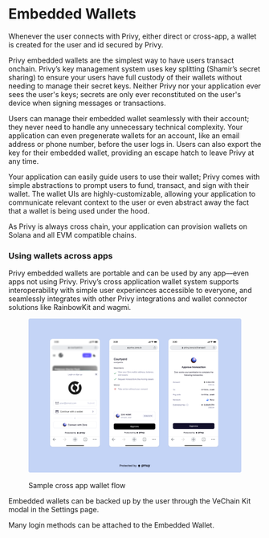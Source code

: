 # Embedded Wallets

Whenever the user connects with Privy, either direct or cross-app, a wallet is created for the user and id secured by Privy.

Privy embedded wallets are the simplest way to have users transact onchain. Privy’s key management system uses key splitting (Shamir’s secret sharing) to ensure your users have full custody of their wallets without needing to manage their secret keys. Neither Privy nor your application ever sees the user's keys; secrets are only ever reconstituted on the user's device when signing messages or transactions.

Users can manage their embedded wallet seamlessly with their account; they never need to handle any unnecessary technical complexity. Your application can even pregenerate wallets for an account, like an email address or phone number, before the user logs in. Users can also export the key for their embedded wallet, providing an escape hatch to leave Privy at any time.

Your application can easily guide users to use their wallet; Privy comes with simple abstractions to prompt users to fund, transact, and sign with their wallet. The wallet UIs are highly-customizable, allowing your application to communicate relevant context to the user or even abstract away the fact that a wallet is being used under the hood.

As Privy is always cross chain, your application can provision wallets on Solana and all EVM compatible chains.

### Using wallets across apps[​](https://docs.privy.io/guide/embedded-wallets#using-wallets-across-apps) <a href="#using-wallets-across-apps" id="using-wallets-across-apps"></a>

Privy embedded wallets are portable and can be used by any app––even apps not using Privy. Privy’s cross application wallet system supports interoperability with simple user experiences accessible to everyone, and seamlessly integrates with other Privy integrations and wallet connector solutions like RainbowKit and wagmi.

<figure><img src="../.gitbook/assets/image (2).png" alt=""><figcaption><p>Sample cross app wallet flow</p></figcaption></figure>

Embedded wallets can be backed up by the user through the VeChain Kit modal in the Settings page.

Many login methods can be attached to the Embedded Wallet.
